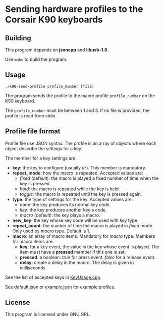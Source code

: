 Sending hardware profiles to the Corsair K90 keyboards
======================================================

Building
--------

This program depends on **jsoncpp** and **libusb-1.0**.

Use `make` to build the program.


Usage
-----

```
./k90-send-profile profile_number [file]
```

The program sends the profile to the macro profile `profile_number` on the K90 keyboard.

The `profile_number` must be between 1 and 3. If no file is provided, the profile is read from stdin.


Profile file format
-------------------

Profile file use JSON syntax. The profile is an array of objects where each object describe the settings for a key.

The member for a key settings are:
 - **key**: the key to configure (usually `G*`). This member is mandatory.
 - **repeat_mode**: how the macro is repeated. Accepted values are:
   - *fixed* (default): the macro is played a fixed number of time when the key is pressed.
   - *hold*: the macro is repeated while the key is held.
   - *toggle*: the macro is repeated until the key is pressed again.
 - **type**: the type of settings for the key. Accepted values are:
   - *none*: the key produces its normal key code.
   - *key*: the key produces another key's code.
   - *macro* (default): the key plays a macro.
 - **new_key**: the key whose key code will be used with *key* type.
 - **repeat_count**: the number of time the macro is played in *fixed* mode. Only used by *macro* type. Default is 1.
 - **macro**: an array of macro items. Mandatory for *macro* type. Members for macro items are:
   - **key**: for a key event, the value is the key whose event is played. The item must have a **pressed** member if this one is set.
   - **pressed**: a boolean: *true* for press event, *false* for a release event.
   - **delay**: create a delay in the macro. The delay is given in milliseconds.

See the list of accepted keys in [KeyUsage.cpp](KeyUsage.cpp).

See [default.json](default.json) or [example.json](example.json) for example profiles.


License
-------

This program is licensed under GNU GPL.
